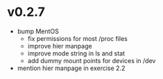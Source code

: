 # v0.2.7
* bump MentOS
  * fix permissions for most /proc files
  * improve hier manpage
  * improve mode string in ls and stat
  * add dummy mount points for devices in /dev
* mention hier manpage in exercise 2.2
